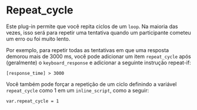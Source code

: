 # Repeat_cycle

Este plug-in permite que você repita ciclos de um `loop`. Na maioria das vezes, isso será para repetir uma tentativa quando um participante cometeu um erro ou foi muito lento.

Por exemplo, para repetir todas as tentativas em que uma resposta demorou mais de 3000 ms, você pode adicionar um item `repeat_cycle` após (geralmente) o `keyboard_response` e adicionar a seguinte instrução repeat-if:

	[response_time] > 3000

Você também pode forçar a repetição de um ciclo definindo a variável `repeat_cycle` como 1 em um `inline_script`, como a seguir:

	var.repeat_cycle = 1